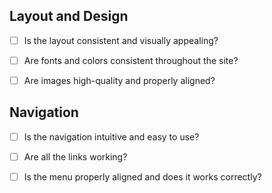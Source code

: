 ## Layout and Design

* [ ] Is the layout consistent and visually appealing?

* [ ] Are fonts and colors consistent throughout the site?

* [ ] Are images high-quality and properly aligned?

## Navigation

* [ ] Is the navigation intuitive and easy to use?

* [ ] Are all the links working?

* [ ] Is the menu properly aligned and does it works correctly?
